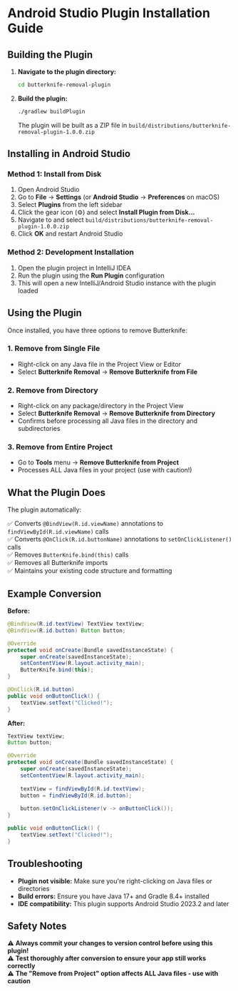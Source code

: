 # Android Studio Plugin Installation Guide

## Building the Plugin

1. **Navigate to the plugin directory:**
   ```bash
   cd butterknife-removal-plugin
   ```

2. **Build the plugin:**
   ```bash
   ./gradlew buildPlugin
   ```

   The plugin will be built as a ZIP file in `build/distributions/butterknife-removal-plugin-1.0.0.zip`

## Installing in Android Studio

### Method 1: Install from Disk

1. Open Android Studio
2. Go to **File** → **Settings** (or **Android Studio** → **Preferences** on macOS)
3. Select **Plugins** from the left sidebar
4. Click the gear icon (⚙️) and select **Install Plugin from Disk...**
5. Navigate to and select `build/distributions/butterknife-removal-plugin-1.0.0.zip`
6. Click **OK** and restart Android Studio

### Method 2: Development Installation

1. Open the plugin project in IntelliJ IDEA
2. Run the plugin using the **Run Plugin** configuration
3. This will open a new IntelliJ/Android Studio instance with the plugin loaded

## Using the Plugin

Once installed, you have three options to remove Butterknife:

### 1. Remove from Single File
- Right-click on any Java file in the Project View or Editor
- Select **Butterknife Removal** → **Remove Butterknife from File**

### 2. Remove from Directory
- Right-click on any package/directory in the Project View
- Select **Butterknife Removal** → **Remove Butterknife from Directory**
- Confirms before processing all Java files in the directory and subdirectories

### 3. Remove from Entire Project
- Go to **Tools** menu → **Remove Butterknife from Project**
- Processes ALL Java files in your project (use with caution!)

## What the Plugin Does

The plugin automatically:

✅ Converts `@BindView(R.id.viewName)` annotations to `findViewById(R.id.viewName)` calls  
✅ Converts `@OnClick(R.id.buttonName)` annotations to `setOnClickListener()` calls  
✅ Removes `ButterKnife.bind(this)` calls  
✅ Removes all Butterknife imports  
✅ Maintains your existing code structure and formatting  

## Example Conversion

**Before:**
```java
@BindView(R.id.textView) TextView textView;
@BindView(R.id.button) Button button;

@Override
protected void onCreate(Bundle savedInstanceState) {
    super.onCreate(savedInstanceState);
    setContentView(R.layout.activity_main);
    ButterKnife.bind(this);
}

@OnClick(R.id.button)
public void onButtonClick() {
    textView.setText("Clicked!");
}
```

**After:**
```java
TextView textView;
Button button;

@Override
protected void onCreate(Bundle savedInstanceState) {
    super.onCreate(savedInstanceState);
    setContentView(R.layout.activity_main);
    
    textView = findViewById(R.id.textView);
    button = findViewById(R.id.button);
    
    button.setOnClickListener(v -> onButtonClick());
}

public void onButtonClick() {
    textView.setText("Clicked!");
}
```

## Troubleshooting

- **Plugin not visible:** Make sure you're right-clicking on Java files or directories
- **Build errors:** Ensure you have Java 17+ and Gradle 8.4+ installed
- **IDE compatibility:** This plugin supports Android Studio 2023.2 and later

## Safety Notes

⚠️ **Always commit your changes to version control before using this plugin!**  
⚠️ **Test thoroughly after conversion to ensure your app still works correctly**  
⚠️ **The "Remove from Project" option affects ALL Java files - use with caution**